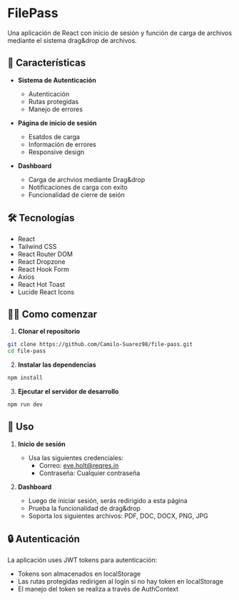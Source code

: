 # FilePass

Una aplicación de React con inicio de sesión y función de carga de archivos mediante el sistema drag&drop de archivos.

## 🚀 Características

- **Sistema de Autenticación**
  - Autenticación
  - Rutas protegidas
  - Manejo de errores

- **Página de inicio de sesión**
  - Esatdos de carga
  - Información de errores
  - Responsive design

- **Dashboard**
  - Carga de archvios mediante Drag&drop
  - Notificaciones de carga con exito
  - Funcionalidad de cierre de seión

## 🛠️ Tecnologías

- React
- Tailwind CSS
- React Router DOM
- React Dropzone
- React Hook Form
- Axios
- React Hot Toast
- Lucide React Icons

## 🏃‍♂️ Como comenzar

1. **Clonar el repositorio**

```bash
git clone https://github.com/Camilo-Suarez98/file-pass.git
cd file-pass
```

2. **Instalar las dependencias**

```bash
npm install
```

3. **Ejecutar el servidor de desarrollo**

```bash
npm run dev
```

## 📝 Uso

1. **Inicio de sesión**
   - Usa las siguientes credenciales:
     - Correo: eve.holt@reqres.in
     - Contraseña: Cualquier contraseña

2. **Dashboard**
   - Luego de iniciar sesión, serás redirigido a esta página
   - Prueba la funcionalidad de drag&drop
   - Soporta los siguientes archivos: PDF, DOC, DOCX, PNG, JPG

## 🔒 Autenticación

La aplicación uses JWT tokens para autenticación:
- Tokens son almacenados en localStorage
- Las rutas protegidas redirigen al login si no hay token en localStorage
- El manejo del token se realiza a través de AuthContext